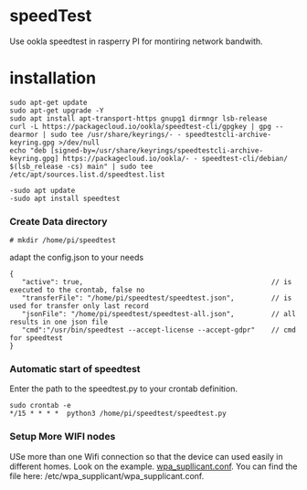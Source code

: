 # speedTest
Use ookla speedtest in rasperry PI for montiring network bandwith.

# installation
```
sudo apt-get update
sudo apt-get upgrade -Y
sudo apt install apt-transport-https gnupg1 dirmngr lsb-release
curl -L https://packagecloud.io/ookla/speedtest-cli/gpgkey | gpg --dearmor | sudo tee /usr/share/keyrings/- - speedtestcli-archive-keyring.gpg >/dev/null
echo "deb [signed-by=/usr/share/keyrings/speedtestcli-archive-keyring.gpg] https://packagecloud.io/ookla/- - speedtest-cli/debian/ $(lsb_release -cs) main" | sudo tee  /etc/apt/sources.list.d/speedtest.list

-sudo apt update
-sudo apt install speedtest
```

### Create Data directory
```
# mkdir /home/pi/speedtest
```
adapt the config.json to your needs
```
{
   "active": true,                                              // is executed to the crontab, false no
   "transferFile": "/home/pi/speedtest/speedtest.json",         // is used for transfer only last record
   "jsonFile": "/home/pi/speedtest/speedtest-all.json",         // all results in one json file
   "cmd":"/usr/bin/speedtest --accept-license --accept-gdpr"    // cmd for speedtest
}
```

### Automatic start of speedtest
Enter the path to the speedtest.py to your crontab definition.
```
sudo crontab -e
*/15 * * * *  python3 /home/pi/speedtest/speedtest.py
```

### Setup More WIFI nodes
USe more than one Wifi connection so that the device can used easily in different homes. Look on the example.
[wpa_supllicant.conf](https://github.com/Chris-656/speedTest/blob/main/wpa_supplicant.conf).
You can find the file here: /etc/wpa_supplicant/wpa_supplicant.conf.

